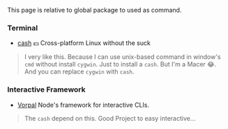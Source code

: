This page is relative to global package to used as command.

### Terminal

* [cash](https://github.com/dthree/cash) :dollar: Cross-platform Linux without the suck

> I very like this. Because I can use unix-based command in window's `cmd` without install `cygwin`. Just to install a `cash`. But I'm a Macer :joy:.  
> And you can replace `cygwin` with `cash`.

### Interactive Framework

* [Vorpal](https://github.com/dthree/vorpal)  Node's framework for interactive CLIs.

> The `cash` depend on this. Good Project to easy interactive...
